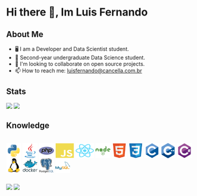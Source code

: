 # Hi there 👋, Im Luis Fernando

## About Me
- 🖥️ I am a Developer and Data Scientist student.
- 📖 Second-year undergraduate Data Science student.
- 👯 I'm looking to collaborate on open source projects.
- 📫 How to reach me: luisfernando@cancella.com.br

## Stats
<div>
    <img height="180em"src="https://github-readme-stats.vercel.app/api?username=luiscancella&layout=compact&theme=transparent&hide_border=true&count_private=true&show_icons=true&count_private=true&hide_rank=true&hide=issues"/>
    <img heigth="180em" src="https://github-readme-stats.vercel.app/api/top-langs/?username=luiscancella&hide=html&layout=compact&hide_border=true&theme=transparent&count_private=true&show_icons=true">
</div>

## Knowledge

<div style="display: inline_block"><br>
  <img align="center" alt="Python" height="40" width="40" src="https://raw.githubusercontent.com/devicons/devicon/master/icons/python/python-original.svg">
  <img align="center" alt="Java" height="40" width="40" src="https://raw.githubusercontent.com/devicons/devicon/master/icons/java/java-original.svg">
  <img align="center" alt="PHP" height="40" width="40" src="https://github.com/devicons/devicon/blob/master/icons/php/php-original.svg">
  <img align="center" alt="Javascript" height="40" width="50" src="https://raw.githubusercontent.com/devicons/devicon/master/icons/javascript/javascript-plain.svg">
  <img align="center" alt="React" height="40" width="50" src="https://raw.githubusercontent.com/devicons/devicon/master/icons/react/react-original.svg">
  <img align="center" alt="Node" height="40" width="40" src="https://github.com/devicons/devicon/blob/master/icons/nodejs/nodejs-plain-wordmark.svg">
  <img align="center" alt="HTML" height="40" width="40" src="https://raw.githubusercontent.com/devicons/devicon/master/icons/html5/html5-original.svg">
  <img align="center" alt="CSS" height="40" width="40" src="https://raw.githubusercontent.com/devicons/devicon/master/icons/css3/css3-original.svg">
  <img align="center" alt="C" height="40" width="40" src="https://raw.githubusercontent.com/devicons/devicon/master/icons/c/c-original.svg">
  <img align="center" alt="Cpp" height="40" width="40" src="https://github.com/devicons/devicon/blob/master/icons/cplusplus/cplusplus-original.svg">
  <img align="center" alt="Csharp" height="40" width="40" src="https://raw.githubusercontent.com/devicons/devicon/master/icons/csharp/csharp-original.svg">
  <img align="center" alt="Linux" height="40" width="40" src="https://raw.githubusercontent.com/devicons/devicon/master/icons/linux/linux-original.svg">
  <img align="center" alt="Docker" height="40" width="40" src="https://raw.githubusercontent.com/devicons/devicon/master/icons/docker/docker-original-wordmark.svg">
  <img align="center" alt="Postgresql" height="40" width="40" src="https://github.com/devicons/devicon/blob/master/icons/postgresql/postgresql-original-wordmark.svg">
  <img align="center" alt="MySQL" height="40" width="40" src="https://github.com/devicons/devicon/blob/master/icons/mysql/mysql-original-wordmark.svg">
</div>

##

<div>
  <a href="https://www.linkedin.com/in/luiscancella" target="_blank"><img src="https://img.shields.io/badge/-LinkedIn-%230077B5?style=for-the-badge&logo=linkedin&logoColor=white" target="_blank"></a> 
  <a href="https://www.linkedin.com/in/luiscancella" target="_blank"><img src="https://img.shields.io/badge/-Email-%23333?style=for-the-badge&logo=gmail&logoColor=white" target="_blank"></a>
</div>
